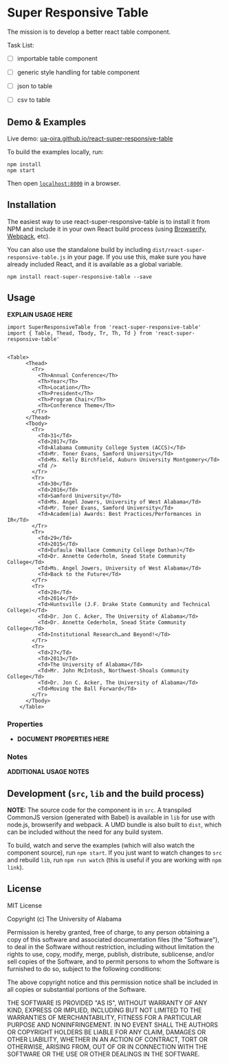 # Super Responsive Table

The mission is to develop a better react table component.

Task List:
- [ ] importable table component
- [ ] generic style handling for table component
- [ ] json to table
- [ ] csv to table



## Demo & Examples

Live demo: [ua-oira.github.io/react-super-responsive-table](http://ua-oira.github.io/react-super-responsive-table/)

To build the examples locally, run:

```
npm install
npm start
```

Then open [`localhost:8000`](http://localhost:8000) in a browser.


## Installation

The easiest way to use react-super-responsive-table is to install it from NPM and include it in your own React build process (using [Browserify](http://browserify.org), [Webpack](http://webpack.github.io/), etc).

You can also use the standalone build by including `dist/react-super-responsive-table.js` in your page. If you use this, make sure you have already included React, and it is available as a global variable.

```
npm install react-super-responsive-table --save
```


## Usage

__EXPLAIN USAGE HERE__

```
import SuperResponsiveTable from 'react-super-responsive-table'
import { Table, Thead, Tbody, Tr, Th, Td } from 'react-super-responsive-table'


<Table>
      <Thead>
        <Tr>
          <Th>Annual Conference</Th>
          <Th>Year</Th>
          <Th>Location</Th>
          <Th>President</Th>
          <Th>Program Chair</Th>
          <Th>Conference Theme</Th>
        </Tr>
      </Thead>
      <Tbody>
        <Tr>
          <Td>31</Td>
          <Td>2017</Td>
          <Td>Alabama Community College System (ACCS)</Td>
          <Td>Mr. Toner Evans, Samford University</Td>
          <Td>Ms. Kelly Birchfield, Auburn University Montgomery</Td>
          <Td />
        </Tr>
        <Tr>
          <Td>30</Td>
          <Td>2016</Td>
          <Td>Samford University</Td>
          <Td>Ms. Angel Jowers, University of West Alabama</Td>
          <Td>Mr. Toner Evans, Samford University</Td>
          <Td>Academ(ia) Awards: Best Practices/Performances in IR</Td>
        </Tr>
        <Tr>
          <Td>29</Td>
          <Td>2015</Td>
          <Td>Eufaula (Wallace Community College Dothan)</Td>
          <Td>Dr. Annette Cederholm, Snead State Community College</Td>
          <Td>Ms. Angel Jowers, University of West Alabama</Td>
          <Td>Back to the Future</Td>
        </Tr>
        <Tr>
          <Td>28</Td>
          <Td>2014</Td>
          <Td>Huntsville (J.F. Drake State Community and Technical College)</Td>
          <Td>Dr. Jon C. Acker, The University of Alabama</Td>
          <Td>Dr. Annette Cederholm, Snead State Community College</Td>
          <Td>Institutional Research…and Beyond!</Td>
        </Tr>
        <Tr>
          <Td>27</Td>
          <Td>2013</Td>
          <Td>The University of Alabama</Td>
          <Td>Mr. John McIntosh, Northwest-Shoals Community College</Td>
          <Td>Dr. Jon C. Acker, The University of Alabama</Td>
          <Td>Moving the Ball Forward</Td>
        </Tr>
      </Tbody>
    </Table>
```

### Properties

* __DOCUMENT PROPERTIES HERE__

### Notes

__ADDITIONAL USAGE NOTES__


## Development (`src`, `lib` and the build process)

**NOTE:** The source code for the component is in `src`. A transpiled CommonJS version (generated with Babel) is available in `lib` for use with node.js, browserify and webpack. A UMD bundle is also built to `dist`, which can be included without the need for any build system.

To build, watch and serve the examples (which will also watch the component source), run `npm start`. If you just want to watch changes to `src` and rebuild `lib`, run `npm run watch` (this is useful if you are working with `npm link`).

## License

MIT License

Copyright (c) The University of Alabama

Permission is hereby granted, free of charge, to any person obtaining a copy
of this software and associated documentation files (the "Software"), to deal
in the Software without restriction, including without limitation the rights
to use, copy, modify, merge, publish, distribute, sublicense, and/or sell
copies of the Software, and to permit persons to whom the Software is
furnished to do so, subject to the following conditions:

The above copyright notice and this permission notice shall be included in all
copies or substantial portions of the Software.

THE SOFTWARE IS PROVIDED "AS IS", WITHOUT WARRANTY OF ANY KIND, EXPRESS OR
IMPLIED, INCLUDING BUT NOT LIMITED TO THE WARRANTIES OF MERCHANTABILITY,
FITNESS FOR A PARTICULAR PURPOSE AND NONINFRINGEMENT. IN NO EVENT SHALL THE
AUTHORS OR COPYRIGHT HOLDERS BE LIABLE FOR ANY CLAIM, DAMAGES OR OTHER
LIABILITY, WHETHER IN AN ACTION OF CONTRACT, TORT OR OTHERWISE, ARISING FROM,
OUT OF OR IN CONNECTION WITH THE SOFTWARE OR THE USE OR OTHER DEALINGS IN THE
SOFTWARE.
